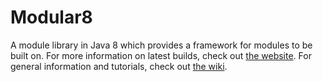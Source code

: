 # Modular8

A module library in Java 8 which provides a framework for modules to be built on. For more information on latest builds, check out [the website](https://trulyfree.github.io/Modular8/). For general information and tutorials, check out [the wiki](https://github.com/TrulyFree/Modular8/wiki).